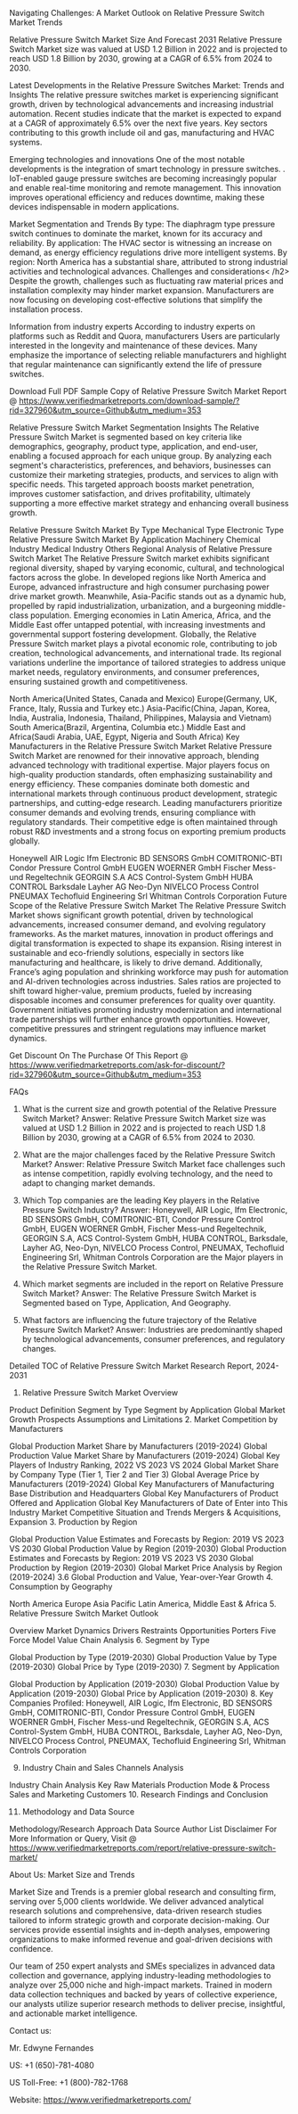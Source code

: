 Navigating Challenges: A Market Outlook on Relative Pressure Switch Market Trends


Relative Pressure Switch Market Size And Forecast 2031
Relative Pressure Switch Market size was valued at USD 1.2 Billion in 2022 and is projected to reach USD 1.8 Billion by 2030, growing at a CAGR of 6.5% from 2024 to 2030.

Latest Developments in the Relative Pressure Switches Market: Trends and Insights
The relative pressure switches market is experiencing significant growth, driven by technological advancements and increasing industrial automation. Recent studies indicate that the market is expected to expand at a CAGR of approximately 6.5% over the next five years. Key sectors contributing to this growth include oil and gas, manufacturing and HVAC systems.

Emerging technologies and innovations
One of the most notable developments is the integration of smart technology in pressure switches. . IoT-enabled gauge pressure switches are becoming increasingly popular and enable real-time monitoring and remote management. This innovation improves operational efficiency and reduces downtime, making these devices indispensable in modern applications.

Market Segmentation and Trends
By type: The diaphragm type pressure switch continues to dominate the market, known for its accuracy and reliability.
By application: The HVAC sector is witnessing an increase on demand, as energy efficiency regulations drive more intelligent systems.
By region: North America has a substantial share, attributed to strong industrial activities and technological advances.
Challenges and considerations< /h2>
Despite the growth, challenges such as fluctuating raw material prices and installation complexity may hinder market expansion. Manufacturers are now focusing on developing cost-effective solutions that simplify the installation process.

Information from industry experts
According to industry experts on platforms such as Reddit and Quora, manufacturers Users are particularly interested in the longevity and maintenance of these devices. Many emphasize the importance of selecting reliable manufacturers and highlight that regular maintenance can significantly extend the life of pressure switches.

Download Full PDF Sample Copy of Relative Pressure Switch Market Report @ https://www.verifiedmarketreports.com/download-sample/?rid=327960&utm_source=Github&utm_medium=353

Relative Pressure Switch Market Segmentation Insights
The Relative Pressure Switch Market is segmented based on key criteria like demographics, geography, product type, application, and end-user, enabling a focused approach for each unique group. By analyzing each segment's characteristics, preferences, and behaviors, businesses can customize their marketing strategies, products, and services to align with specific needs. This targeted approach boosts market penetration, improves customer satisfaction, and drives profitability, ultimately supporting a more effective market strategy and enhancing overall business growth.

Relative Pressure Switch Market By Type
Mechanical Type
Electronic Type
Relative Pressure Switch Market By Application
Machinery
Chemical Industry
Medical Industry
Others
Regional Analysis of Relative Pressure Switch Market
The Relative Pressure Switch market exhibits significant regional diversity, shaped by varying economic, cultural, and technological factors across the globe. In developed regions like North America and Europe, advanced infrastructure and high consumer purchasing power drive market growth. Meanwhile, Asia-Pacific stands out as a dynamic hub, propelled by rapid industrialization, urbanization, and a burgeoning middle-class population. Emerging economies in Latin America, Africa, and the Middle East offer untapped potential, with increasing investments and governmental support fostering development. Globally, the Relative Pressure Switch market plays a pivotal economic role, contributing to job creation, technological advancements, and international trade. Its regional variations underline the importance of tailored strategies to address unique market needs, regulatory environments, and consumer preferences, ensuring sustained growth and competitiveness.

North America(United States, Canada and Mexico)
Europe(Germany, UK, France, Italy, Russia and Turkey etc.)
Asia-Pacific(China, Japan, Korea, India, Australia, Indonesia, Thailand, Philippines, Malaysia and Vietnam)
South America(Brazil, Argentina, Columbia etc.)
Middle East and Africa(Saudi Arabia, UAE, Egypt, Nigeria and South Africa)
Key Manufacturers in the Relative Pressure Switch Market
Relative Pressure Switch Market are renowned for their innovative approach, blending advanced technology with traditional expertise. Major players focus on high-quality production standards, often emphasizing sustainability and energy efficiency. These companies dominate both domestic and international markets through continuous product development, strategic partnerships, and cutting-edge research. Leading manufacturers prioritize consumer demands and evolving trends, ensuring compliance with regulatory standards. Their competitive edge is often maintained through robust R&D investments and a strong focus on exporting premium products globally.

Honeywell
AIR Logic
Ifm Electronic
BD SENSORS GmbH
COMITRONIC-BTI
Condor Pressure Control GmbH
EUGEN WOERNER GmbH
Fischer Mess-und Regeltechnik
GEORGIN S.A
ACS Control-System GmbH
HUBA CONTROL
Barksdale
Layher AG
Neo-Dyn
NIVELCO Process Control
PNEUMAX
Techofluid Engineering Srl
Whitman Controls Corporation
Future Scope of the Relative Pressure Switch Market
The Relative Pressure Switch Market shows significant growth potential, driven by technological advancements, increased consumer demand, and evolving regulatory frameworks. As the market matures, innovation in product offerings and digital transformation is expected to shape its expansion. Rising interest in sustainable and eco-friendly solutions, especially in sectors like manufacturing and healthcare, is likely to drive demand. Additionally, France’s aging population and shrinking workforce may push for automation and AI-driven technologies across industries. Sales ratios are projected to shift toward higher-value, premium products, fueled by increasing disposable incomes and consumer preferences for quality over quantity. Government initiatives promoting industry modernization and international trade partnerships will further enhance growth opportunities. However, competitive pressures and stringent regulations may influence market dynamics.

Get Discount On The Purchase Of This Report @ https://www.verifiedmarketreports.com/ask-for-discount/?rid=327960&utm_source=Github&utm_medium=353

FAQs
1. What is the current size and growth potential of the Relative Pressure Switch Market?
Answer: Relative Pressure Switch Market size was valued at USD 1.2 Billion in 2022 and is projected to reach USD 1.8 Billion by 2030, growing at a CAGR of 6.5% from 2024 to 2030.

2. What are the major challenges faced by the Relative Pressure Switch Market?
Answer: Relative Pressure Switch Market face challenges such as intense competition, rapidly evolving technology, and the need to adapt to changing market demands.

3. Which Top companies are the leading Key players in the Relative Pressure Switch Industry?
Answer: Honeywell, AIR Logic, Ifm Electronic, BD SENSORS GmbH, COMITRONIC-BTI, Condor Pressure Control GmbH, EUGEN WOERNER GmbH, Fischer Mess-und Regeltechnik, GEORGIN S.A, ACS Control-System GmbH, HUBA CONTROL, Barksdale, Layher AG, Neo-Dyn, NIVELCO Process Control, PNEUMAX, Techofluid Engineering Srl, Whitman Controls Corporation are the Major players in the Relative Pressure Switch Market.

4. Which market segments are included in the report on Relative Pressure Switch Market?
Answer: The Relative Pressure Switch Market is Segmented based on Type, Application, And Geography.

5. What factors are influencing the future trajectory of the Relative Pressure Switch Market?
Answer: Industries are predominantly shaped by technological advancements, consumer preferences, and regulatory changes.

Detailed TOC of Relative Pressure Switch Market Research Report, 2024-2031
1. Relative Pressure Switch Market Overview

Product Definition
Segment by Type
Segment by Application
Global Market Growth Prospects
Assumptions and Limitations
2. Market Competition by Manufacturers

Global Production Market Share by Manufacturers (2019-2024)
Global Production Value Market Share by Manufacturers (2019-2024)
Global Key Players of Industry Ranking, 2022 VS 2023 VS 2024
Global Market Share by Company Type (Tier 1, Tier 2 and Tier 3)
Global Average Price by Manufacturers (2019-2024)
Global Key Manufacturers of Manufacturing Base Distribution and Headquarters
Global Key Manufacturers of Product Offered and Application
Global Key Manufacturers of Date of Enter into This Industry
Market Competitive Situation and Trends
Mergers & Acquisitions, Expansion
3. Production by Region

Global Production Value Estimates and Forecasts by Region: 2019 VS 2023 VS 2030
Global Production Value by Region (2019-2030)
Global Production Estimates and Forecasts by Region: 2019 VS 2023 VS 2030
Global Production by Region (2019-2030)
Global Market Price Analysis by Region (2019-2024) 3.6 Global Production and Value, Year-over-Year Growth
4. Consumption by Geography

North America
Europe
Asia Pacific
Latin America, Middle East & Africa
5. Relative Pressure Switch Market Outlook

Overview
Market Dynamics
Drivers
Restraints
Opportunities
Porters Five Force Model
Value Chain Analysis 
6. Segment by Type

Global Production by Type (2019-2030)
Global Production Value by Type (2019-2030)
Global Price by Type (2019-2030)
7. Segment by Application

Global Production by Application (2019-2030)
Global Production Value by Application (2019-2030)
Global Price by Application (2019-2030)
8. Key Companies Profiled: Honeywell, AIR Logic, Ifm Electronic, BD SENSORS GmbH, COMITRONIC-BTI, Condor Pressure Control GmbH, EUGEN WOERNER GmbH, Fischer Mess-und Regeltechnik, GEORGIN S.A, ACS Control-System GmbH, HUBA CONTROL, Barksdale, Layher AG, Neo-Dyn, NIVELCO Process Control, PNEUMAX, Techofluid Engineering Srl, Whitman Controls Corporation

9. Industry Chain and Sales Channels Analysis

Industry Chain Analysis
Key Raw Materials
Production Mode & Process
Sales and Marketing
Customers
10. Research Findings and Conclusion

11. Methodology and Data Source

Methodology/Research Approach
Data Source
Author List
Disclaimer
For More Information or Query, Visit @ https://www.verifiedmarketreports.com/report/relative-pressure-switch-market/

About Us: Market Size and Trends

Market Size and Trends is a premier global research and consulting firm, serving over 5,000 clients worldwide. We deliver advanced analytical research solutions and comprehensive, data-driven research studies tailored to inform strategic growth and corporate decision-making. Our services provide essential insights and in-depth analyses, empowering organizations to make informed revenue and goal-driven decisions with confidence.

Our team of 250 expert analysts and SMEs specializes in advanced data collection and governance, applying industry-leading methodologies to analyze over 25,000 niche and high-impact markets. Trained in modern data collection techniques and backed by years of collective experience, our analysts utilize superior research methods to deliver precise, insightful, and actionable market intelligence.

Contact us:

Mr. Edwyne Fernandes

US: +1 (650)-781-4080

US Toll-Free: +1 (800)-782-1768

Website: https://www.verifiedmarketreports.com/
